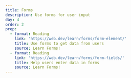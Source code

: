 ```yaml
---
title: Forms
description: Use forms for user input
day: 4
order: 2
prep:
  - format: Reading
    link: 'https://web.dev/learn/forms/form-element/'
    title: Use forms to get data from users
    source: Learn Forms!
  - format: Reading
    link: 'https://web.dev/learn/forms/form-fields/'
    title: Help users enter data in forms
    source: Learn Forms!
---
```

